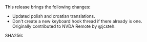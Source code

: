 This release brings the following changes:

* Updated polish and croatian translations.
* Don't create a new keyboard hook thread if there already is one. Originally contributed to NVDA Remote by @jcsteh.

SHA256: 
